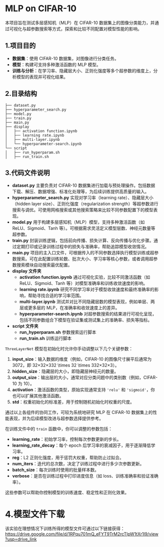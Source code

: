 # MLP on CIFAR-10

本项目旨在测试多层感知机（MLP）在 CIFAR-10 数据集上的图像分类能力，并通过可视化与超参数搜索等方式，探索和比较不同配置对模型性能的影响。

## 1.项目目的

- **数据集**：使用 CIFAR-10 数据集，对图像进行分类任务。
- **模型**：构建可支持多种激活函数的 MLP 模型。
- **训练与分析**：在学习率、隐藏层大小、正则化强度等多个超参数的维度上，分析模型的表现并可视化结果。

## 2.目录结构

```
├── dataset.py
├── hyperparameter_search.py
├── model.py
├── train.py
├── main.py
├── display
│   ├── activation function.ipynb
│   ├── learning rate.ipynb
│   ├── multi-layer.ipynb
│   └── hyperparameter-search.ipynb
└── script
│   ├── run_hyperparam.sh
│   ├── run_train.sh
```

## 3.代码文件说明

- **dataset.py**
  主要负责对 CIFAR-10 数据集进行加载与预处理操作。包括数据下载、解压、数据增强、标准化处理等，为后续训练提供高质量的输入。
- **hyperparameter_search.py**
  实现对学习率（learning rate）、隐藏层大小（hidden layer size）、正则化强度（regularization strength）等超参数进行搜索与调优。可使用网格搜索或其他搜索策略来比较不同参数配置下的模型表现。
- **model.py**
  用于构建多层感知机（MLP）模型，支持多种激活函数（如 ReLU、Sigmoid、Tanh 等）。可根据需求灵活定义模型层数、神经元数量等超参数。
- **train.py**
  封装训练逻辑，包括前向传播、损失计算、反向传播与优化步骤。通过定期打印或记录训练过程中的损失与准确率，帮助追踪模型收敛情况。
- **main.py**
  项目的主入口文件，可根据传入的不同参数选择执行模型训练或超参数搜索。可在此配置训练轮数、批次大小、学习率等核心参数，或者调用超参数搜索模块自动搜索最优配置。
- **display 文件夹**
  - **activation function.ipynb**
    通过可视化实验，比较不同激活函数（如 ReLU、Sigmoid、Tanh 等）对模型准确率和训练收敛速度的影响。
  - **learning rate.ipynb**
    研究不同学习率对于模型收敛速度和最终准确率的影响，帮助寻找合适的学习率范围。
  - **multi-layer.ipynb**
    测试并对比不同隐藏层数的模型表现，例如单层、两层或更多层的 MLP，在准确率和收敛速度上的差异。
  - **hyperparameter-search.ipynb**
    对超参数搜索的结果进行可视化呈现，包括不同参数组合下模型在验证集或测试集上的准确率、损失等指标。
- **script 文件夹**
  - **run_hyperparam.sh**
    参数搜索运行脚本
  - **run_train.sh**
    训练运行脚本

 `ThreeLayerNet` 模型在初始化时允许你手动调整以下几个关键参数：

1. **input_size**：输入数据的维度（例如，CIFAR-10 的图像尺寸展平后通常为 3072，即 32×32×332 \times 32 \times 332×32×3）。
2. **hidden_size**：隐藏层的大小，即隐藏层神经元的数量。
3. **output_size**：输出层的大小，通常对应分类问题中的类别数（例如，CIFAR-10 为 10）。
4. **activation**：激活函数的类型，原始实现通常支持 `'relu'` 和 `'sigmoid'`，你也可以扩展其他激活函数。
5. **std**：权重初始化的标准差，用于控制随机初始化时权重的尺度。

通过以上各组件的协同工作，可较为系统地研究 MLP 在 CIFAR-10 数据集上的性能表现，并为后续模型改进与超参数选择提供参考。

在训练文件中的 `train` 函数中，你可以调整的参数包括：

- **learning_rate**：初始学习率，控制每次参数更新的步长。
- **learning_rate_decay**：每个 epoch 后学习率的衰减因子，用于逐渐降低学习率。
- **reg**：L2 正则化强度，用于惩罚大权重，帮助防止过拟合。
- **num_iters**：迭代的总次数，决定了训练过程中进行多少次参数更新。
- **batch_size**：每次训练时使用的批量样本数。
- **verbose**：是否在训练过程中打印进度信息（如 loss、训练准确率和验证准确率）。

这些参数可以帮助你控制模型的训练速度、稳定性和正则化效果。

# 4.模型文件下载

该实验在理想情况下训练所得的模型文件可通过以下链接获得：https://drive.google.com/file/d/1RPqu701mQ_eFYT9TrM2rcTIpW1tXr1l9/view?usp=drive_link
